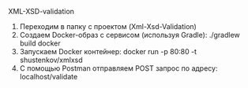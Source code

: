 ﻿XML-XSD-validation

1. Переходим в папку с проектом (Xml-Xsd-Validation)
2. Создаем Docker-образ с сервисом (используя Gradle): ./gradlew build docker
3. Запускаем Docker контейнер: docker run -p 80:80 -t shustenkov/xmlxsd
4. С помощью Postman отправляем POST запрос по адресу: localhost/validate
